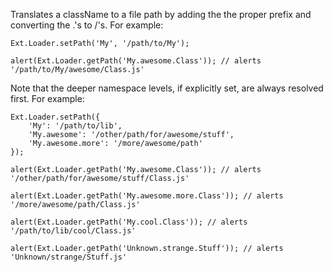 Translates a className to a file path by adding the
the proper prefix and converting the .'s to /'s. For example:

    Ext.Loader.setPath('My', '/path/to/My');

    alert(Ext.Loader.getPath('My.awesome.Class')); // alerts '/path/to/My/awesome/Class.js'

Note that the deeper namespace levels, if explicitly set, are always resolved first. For example:

    Ext.Loader.setPath({
        'My': '/path/to/lib',
        'My.awesome': '/other/path/for/awesome/stuff',
        'My.awesome.more': '/more/awesome/path'
    });

    alert(Ext.Loader.getPath('My.awesome.Class')); // alerts '/other/path/for/awesome/stuff/Class.js'

    alert(Ext.Loader.getPath('My.awesome.more.Class')); // alerts '/more/awesome/path/Class.js'

    alert(Ext.Loader.getPath('My.cool.Class')); // alerts '/path/to/lib/cool/Class.js'

    alert(Ext.Loader.getPath('Unknown.strange.Stuff')); // alerts 'Unknown/strange/Stuff.js'
